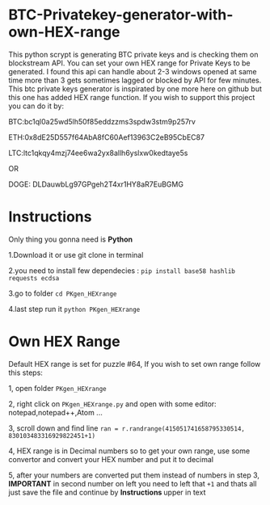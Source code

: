 # BTC-Privatekey-generator-with-own-HEX-range
This python scrypt is generating BTC private keys and is checking them on blockstream API. You can set your own HEX range for Private Keys to be generated. I found this api can handle about 2-3 windows opened at same time more than 3 gets sometimes lagged or blocked by API for few minutes. This btc private keys generator is inspirated by one more here on github but this one has added HEX range function.
If you wish to support this project you can do it by:

BTC:bc1ql0a25wd5lh50f85eddzzms3spdw3stm9p257rv

ETH:0x8dE25D557f64AbA8fC60Aef13963C2eB95CbEC87

LTC:ltc1qkqy4mzj74ee6wa2yx8allh6yslxw0kedtaye5s

OR

DOGE: DLDauwbLg97GPgeh2T4xr1HY8aR7EuBGMG

# Instructions
Only thing you gonna need is <strong>Python</strong>

1.Download it or use git clone in terminal

2.you need to install few dependecies : `pip install base58 hashlib requests ecdsa`

3.go to folder `cd PKgen_HEXrange`

4.last step run it `python PKgen_HEXrange`

# Own HEX Range
Default HEX range is set for puzzle #64, If you wish to set own range follow this steps: 

1, open folder `PKgen_HEXrange`

2, right click on `PKgen_HEXrange.py` and open with some editor: notepad,notepad++,Atom ...

3, scroll down and find line `ran = r.randrange(415051741658795330514, 830103483316929822451+1)`

4, HEX range is in Decimal numbers so to get your own range, use some convertor and convert your HEX number and put it to decimal 

5, after your numbers are converted put them instead of numbers in step 3, <strong>IMPORTANT</strong> in second number on left you need to left that `+1` and thats all just save the file and continue by <strong> Instructions </strong> upper in text

